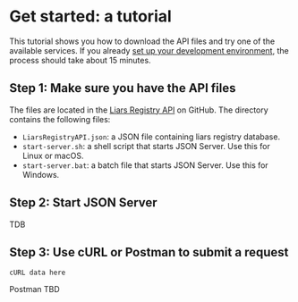 # Get started: a tutorial
This tutorial shows you how to download the API files and try one of the available services. If you already [set up your development environment](/docs/before-you-start-a-tutorial.md), the process should take about 15 minutes.

## Step 1: Make sure you have the API files
The files are located in the [Liars Registry API](https://github.com/tihsle/Liars-Registry-API) on GitHub. The directory contains the following files:

- `LiarsRegistryAPI.json`: a JSON file containing liars registry database.
- `start-server.sh`: a shell script that starts JSON Server. Use this for Linux or macOS.
- `start-server.bat`: a batch file that starts JSON Server. Use this for Windows.

## Step 2: Start JSON Server
TDB

## Step 3: Use cURL or Postman to submit a request
```
cURL data here
```

Postman TBD
